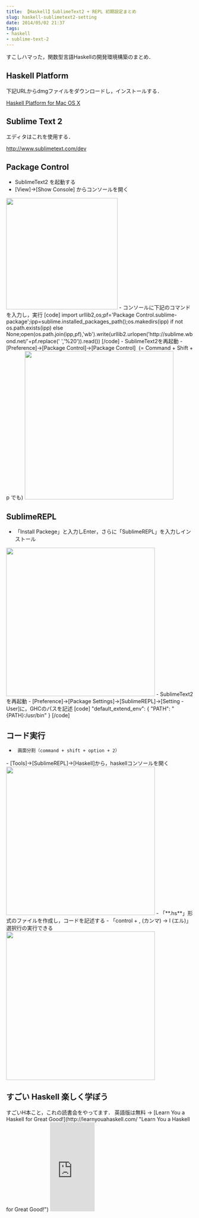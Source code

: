 ```yaml
---
title: 【Haskell】SublimeText2 + REPL 初期設定まとめ
slug: haskell-sublimetext2-setting
date: 2014/05/02 21:37
tags:
- haskell
- sublime-text-2
---
```

すこしハマった，関数型言語Haskellの開発環境構築のまとめ．

<!--more-->
<h2 class="page-heading">Haskell Platform</h2>
下記URLからdmgファイルをダウンロードし，インストールする．

[Haskell Platform for Mac OS X](https://www.haskell.org/platform/mac.html "Haskell Platform for Mac OS X")
<h2 class="page-heading">Sublime Text 2</h2>
エディタはこれを使用する．

http://www.sublimetext.com/dev
<h2 class="page-heading">Package Control</h2>

- SublimeText2 を起動する
- [View]-&gt;[Show Console] からコンソールを開く
<img class="img-frame " style="font-family: Consolas, Monaco, monospace; font-size: 12px; line-height: 18px;" alt="" src="http://yutarotanaka.com/blog/wp-content/uploads/2014/01/e76f44e42ed04da3fc3760454ee67685.png" width="300" />
- コンソールに下記のコマンドを入力し，実行
[code]
import urllib2,os;pf='Package Control.sublime-package';ipp=sublime.installed_packages_path();os.makedirs(ipp) if not os.path.exists(ipp) else None;open(os.path.join(ipp,pf),'wb').write(urllib2.urlopen('http://sublime.wbond.net/'+pf.replace(' ','%20')).read())
[/code]
- SublimeText2を再起動
- [Preference]-&gt;[Package Control]-&gt;[Package Control]  (= Command + Shift + p でも)
<img class="img-frame " alt="" src="http://yutarotanaka.com/blog/wp-content/uploads/2014/01/b7425bcd1c2c4e928a9586be35a43881.png" width="400" />

<h2 class="page-heading">SublimeREPL</h2>

- 「Install Packege」と入力しEnter，さらに「SublimeREPL」を入力しインストール
<img class="img-frame " alt="" src="http://yutarotanaka.com/blog/wp-content/uploads/2014/01/a1c89dbb3efd12ace9665b5a54462b4d.png" width="400" />
- SublimeText2を再起動
- [Preference]-&gt;[Package Settings]-&gt;[SublimeREPL]-&gt;[Setting - User]に，GHCのパスを記述
[code]
&quot;default_extend_env&quot;: {
 &quot;PATH&quot;: &quot;{PATH}:/usr/bin&quot;
}
[/code]

<h2 class="page-heading">コード実行</h2>

- <span style="font-family: Consolas, Monaco, monospace; font-size: 12px; line-height: 18px;"> 画面分割（command + shift + option + 2）
</span>
- [Tools]-&gt;[SublimeREPL]-&gt;[Haskell]から，haskellコンソールを開く
<img class="img-frame " alt="" src="http://yutarotanaka.com/blog/wp-content/uploads/2014/01/fcaffe5637ca59bff39a9c4aeece8f58.png" width="400" />
- 「**.hs**」形式のファイルを作成し，コードを記述する
- 「control + , (カンマ) → l (エル)」選択行の実行できる
<img class="img-frame " alt="" src="http://yutarotanaka.com/blog/wp-content/uploads/2014/01/929defaf42bcc78d05d2da25b8175a66.png" width="400" />

<h2 class="page-heading">すごい Haskell 楽しく学ぼう</h2>
すごいH本こと，これの読書会をやってます．
英語版は無料 → [Learn You a Haskell for Great Good!](http://learnyouahaskell.com/ "Learn You a Haskell for Great Good!")

<iframe style="width: 120px; height: 240px;" src="http://rcm-fe.amazon-adsystem.com/e/cm?t=tanakayutaroa-22&amp;o=9&amp;p=8&amp;l=as1&amp;asins=4274068854&amp;ref=qf_sp_asin_til&amp;fc1=000000&amp;IS2=1&amp;lt1=_blank&amp;m=amazon&amp;lc1=0000FF&amp;bc1=FFFFFF&amp;bg1=FFFFFF&amp;f=ifr" height="240" width="320" frameborder="0" marginwidth="0" marginheight="0" scrolling="no"></iframe>
